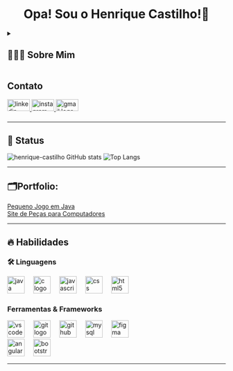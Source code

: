 <h1 align="center">Opa! Sou o Henrique Castilho!👋</h1>

<!-- Dropdown -->
<details align="left">
  <summary> <h2>👨🏻‍💻 Sobre Mim</h2> </summary>
</details>

<!-- Links -->
## Contato
<div align="left">
  <a href="https://www.linkedin.com/in/henrique-castilho-pires-de-carvalho/" target="_blank">
    <img src="https://raw.githubusercontent.com/maurodesouza/profile-readme-generator/master/src/assets/icons/social/linkedin/default.svg" width="52" height="27" alt="linkedin logo"  />
  </a>
  <a href="https://www.instagram.com/h_.castilho/" target="_blank">
    <img src="https://raw.githubusercontent.com/maurodesouza/profile-readme-generator/master/src/assets/icons/social/instagram/default.svg" width="52" height="27" alt="instagram logo"  />
  </a>
  <a href="mailto:henrique.castilho.pires@gmail.com"> 
     <img src="https://raw.githubusercontent.com/maurodesouza/profile-readme-generator/master/src/assets/icons/social/gmail/default.svg" width="52" height="27" alt="gmail logo" />
  </a>
</div>

###

---
<!-- GithubStats -->
## 👀 Status
![henrique-castilho GitHub stats](https://github-readme-stats.vercel.app/api?username=henrique-castilho&show_icons=true&theme=tokyonight&border_radius=30)
![Top Langs](https://github-readme-stats.vercel.app/api/top-langs/?username=henrique-castilho&layout=compact&theme=tokyonight&border_radius=30)

---

<!-- Portfolio -->
## 🗂️Portfolio:

[Pequeno Jogo em Java](https://github.com/henrique-castilho/Jogo_AdivinhaNumero) <br>
[Site de Peças para Computadores](https://github.com/henrique-castilho/Projeto_Loja)


---

## 🔥 Habilidades
<!-- Skills: Programming Languages -->
<h3 align="left">🛠 Linguagens </h3>
<div align="left">
  <img src="https://skillicons.dev/icons?i=java" height="40" alt="java logo"  />
  <img width="12" />
  <img src="https://skillicons.dev/icons?i=c" height="40" alt="c logo"  />
  <img width="12" />
  <img src="https://skillicons.dev/icons?i=js" height="40" alt="javascript logo"  />
  <img width="12" />
  <img src="https://skillicons.dev/icons?i=css" height="40" alt="css logo"  />
  <img width="12" />
  <img src="https://skillicons.dev/icons?i=html" height="40" alt="html5 logo"  />
</div>
<!-- Skills: Tools & Frameworks -->
  <div style="flex-basis: 48%;">
    <h3>Ferramentas & Frameworks</h3>
    <div align="left">
      <img src="https://img.shields.io/badge/Visual Studio Code-007ACC?logo=visualstudiocode&logoColor=white&style=for-the-badge" height="40" alt="vscode logo"  />
      <img width="12" />
      <img src="https://img.shields.io/badge/Git-F05032?logo=git&logoColor=white&style=for-the-badge" height="40" alt="git logo"  />
      <img width="12" />
      <img src="https://img.shields.io/badge/GitHub-181717?logo=github&logoColor=white&style=for-the-badge" height="40" alt="github logo"  />
      <img width="12" />
      <img src="https://img.shields.io/badge/MySQL-4479A1?logo=mysql&logoColor=white&style=for-the-badge" height="40" alt="mysql logo"  />
      <img width="12" />
      <img src="https://img.shields.io/badge/Figma-F24E1E?logo=figma&logoColor=white&style=for-the-badge" height="40" alt="figma logo"  />
      <img width="12" />
      <br>
      <img src="https://img.shields.io/badge/Angular-DD0031?logo=angular&logoColor=white&style=for-the-badge" height="40" alt="angularjs logo"  />
      <img width="12" />
      <img src="https://img.shields.io/badge/Bootstrap-7952B3?logo=bootstrap&logoColor=white&style=for-the-badge" height="40" alt="bootstrap logo"  />
    </div>
  </div>
  
---

###


###



###



###

###




